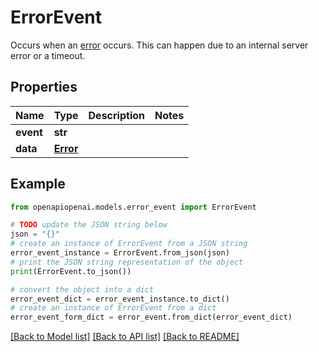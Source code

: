 # ErrorEvent

Occurs when an [error](/docs/guides/error-codes/api-errors) occurs. This can happen due to an internal server error or a timeout.

## Properties

Name | Type | Description | Notes
------------ | ------------- | ------------- | -------------
**event** | **str** |  | 
**data** | [**Error**](Error.md) |  | 

## Example

```python
from openapiopenai.models.error_event import ErrorEvent

# TODO update the JSON string below
json = "{}"
# create an instance of ErrorEvent from a JSON string
error_event_instance = ErrorEvent.from_json(json)
# print the JSON string representation of the object
print(ErrorEvent.to_json())

# convert the object into a dict
error_event_dict = error_event_instance.to_dict()
# create an instance of ErrorEvent from a dict
error_event_form_dict = error_event.from_dict(error_event_dict)
```
[[Back to Model list]](../README.md#documentation-for-models) [[Back to API list]](../README.md#documentation-for-api-endpoints) [[Back to README]](../README.md)


